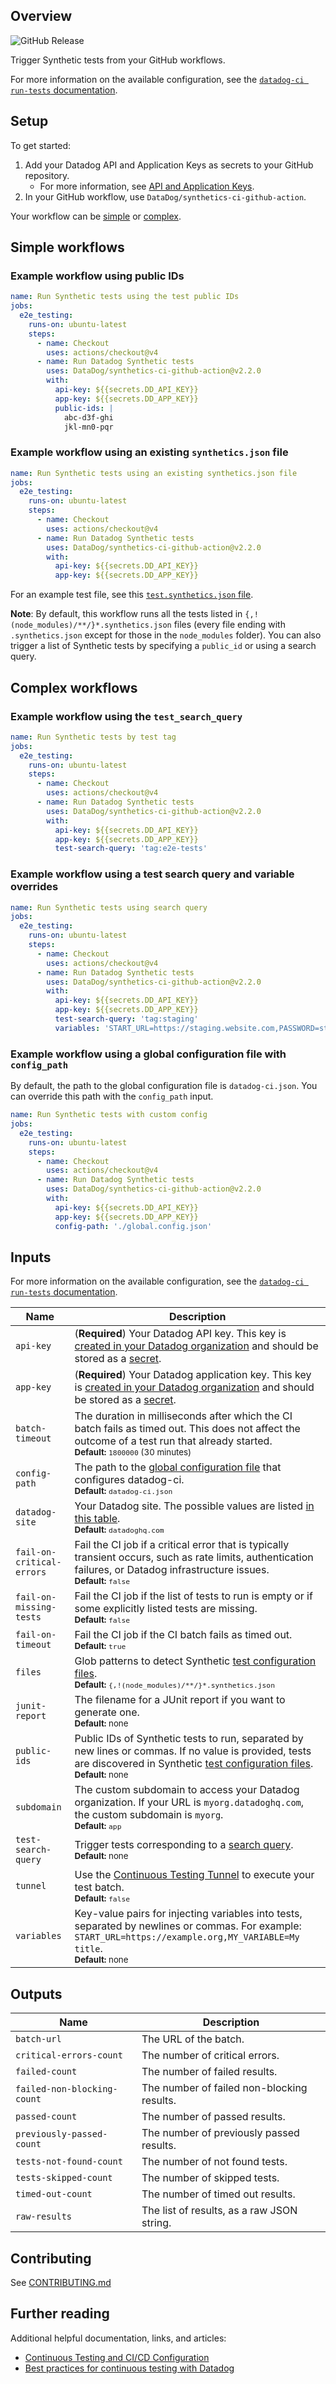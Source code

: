 ## Overview

![GitHub Release](https://img.shields.io/github/v/release/DataDog/synthetics-ci-github-action)

Trigger Synthetic tests from your GitHub workflows.

For more information on the available configuration, see the [`datadog-ci run-tests` documentation][1].

## Setup

To get started:

1. Add your Datadog API and Application Keys as secrets to your GitHub repository.
   - For more information, see [API and Application Keys][2].
2. In your GitHub workflow, use `DataDog/synthetics-ci-github-action`.

Your workflow can be [simple](#simple-workflows) or [complex](#complex-workflows).

## Simple workflows

### Example workflow using public IDs

```yaml
name: Run Synthetic tests using the test public IDs
jobs:
  e2e_testing:
    runs-on: ubuntu-latest
    steps:
      - name: Checkout
        uses: actions/checkout@v4
      - name: Run Datadog Synthetic tests
        uses: DataDog/synthetics-ci-github-action@v2.2.0
        with:
          api-key: ${{secrets.DD_API_KEY}}
          app-key: ${{secrets.DD_APP_KEY}}
          public-ids: |
            abc-d3f-ghi
            jkl-mn0-pqr
```

### Example workflow using an existing `synthetics.json` file

```yaml
name: Run Synthetic tests using an existing synthetics.json file
jobs:
  e2e_testing:
    runs-on: ubuntu-latest
    steps:
      - name: Checkout
        uses: actions/checkout@v4
      - name: Run Datadog Synthetic tests
        uses: DataDog/synthetics-ci-github-action@v2.2.0
        with:
          api-key: ${{secrets.DD_API_KEY}}
          app-key: ${{secrets.DD_APP_KEY}}
```

For an example test file, see this [`test.synthetics.json` file][12].

**Note**: By default, this workflow runs all the tests listed in `{,!(node_modules)/**/}*.synthetics.json` files (every file ending with `.synthetics.json` except for those in the `node_modules` folder). You can also trigger a list of Synthetic tests by specifying a `public_id` or using a search query.

## Complex workflows

### Example workflow using the `test_search_query`

```yaml
name: Run Synthetic tests by test tag
jobs:
  e2e_testing:
    runs-on: ubuntu-latest
    steps:
      - name: Checkout
        uses: actions/checkout@v4
      - name: Run Datadog Synthetic tests
        uses: DataDog/synthetics-ci-github-action@v2.2.0
        with:
          api-key: ${{secrets.DD_API_KEY}}
          app-key: ${{secrets.DD_APP_KEY}}
          test-search-query: 'tag:e2e-tests'
```

### Example workflow using a test search query and variable overrides

```yaml
name: Run Synthetic tests using search query
jobs:
  e2e_testing:
    runs-on: ubuntu-latest
    steps:
      - name: Checkout
        uses: actions/checkout@v4
      - name: Run Datadog Synthetic tests
        uses: DataDog/synthetics-ci-github-action@v2.2.0
        with:
          api-key: ${{secrets.DD_API_KEY}}
          app-key: ${{secrets.DD_APP_KEY}}
          test-search-query: 'tag:staging'
          variables: 'START_URL=https://staging.website.com,PASSWORD=stagingpassword'
```

### Example workflow using a global configuration file with `config_path`

By default, the path to the global configuration file is `datadog-ci.json`. You can override this path with the `config_path` input.

```yaml
name: Run Synthetic tests with custom config
jobs:
  e2e_testing:
    runs-on: ubuntu-latest
    steps:
      - name: Checkout
        uses: actions/checkout@v4
      - name: Run Datadog Synthetic tests
        uses: DataDog/synthetics-ci-github-action@v2.2.0
        with:
          api-key: ${{secrets.DD_API_KEY}}
          app-key: ${{secrets.DD_APP_KEY}}
          config-path: './global.config.json'
```

## Inputs

For more information on the available configuration, see the [`datadog-ci run-tests` documentation][1].

| Name                      | Description                                                                                                                                                                                         |
| ------------------------- | --------------------------------------------------------------------------------------------------------------------------------------------------------------------------------------------------- |
| `api-key`                 | (**Required**) Your Datadog API key. This key is [created in your Datadog organization][2] and should be stored as a [secret][3].                                                                   |
| `app-key`                 | (**Required**) Your Datadog application key. This key is [created in your Datadog organization][2] and should be stored as a [secret][3].                                                           |
| `batch-timeout`           | The duration in milliseconds after which the CI batch fails as timed out. This does not affect the outcome of a test run that already started. <br><sub>**Default:** `1800000` (30 minutes)</sub>   |
| `config-path`             | The path to the [global configuration file][4] that configures datadog-ci. <br><sub>**Default:** `datadog-ci.json`</sub>                                                                            |
| `datadog-site`            | Your Datadog site. The possible values are listed [in this table][11]. <br><sub>**Default:** `datadoghq.com`</sub>                                                                                  |
| `fail-on-critical-errors` | Fail the CI job if a critical error that is typically transient occurs, such as rate limits, authentication failures, or Datadog infrastructure issues. <br><sub>**Default:** `false`</sub>         |
| `fail-on-missing-tests`   | Fail the CI job if the list of tests to run is empty or if some explicitly listed tests are missing. <br><sub>**Default:** `false`</sub>                                                            |
| `fail-on-timeout`         | Fail the CI job if the CI batch fails as timed out. <br><sub>**Default:** `true`</sub>                                                                                                              |
| `files`                   | Glob patterns to detect Synthetic [test configuration files][12]. <br><sub>**Default:** `{,!(node_modules)/**/}*.synthetics.json`</sub>                                                             |
| `junit-report`            | The filename for a JUnit report if you want to generate one. <br><sub>**Default:** none</sub>                                                                                                       |
| `public-ids`              | Public IDs of Synthetic tests to run, separated by new lines or commas. If no value is provided, tests are discovered in Synthetic [test configuration files][12]. <br><sub>**Default:** none</sub> |
| `subdomain`               | The custom subdomain to access your Datadog organization. If your URL is `myorg.datadoghq.com`, the custom subdomain is `myorg`. <br><sub>**Default:** `app`</sub>                                  |
| `test-search-query`       | Trigger tests corresponding to a [search query][5]. <br><sub>**Default:** none</sub>                                                                                                                |
| `tunnel`                  | Use the [Continuous Testing Tunnel][9] to execute your test batch. <br><sub>**Default:** `false`</sub>                                                                                              |
| `variables`               | Key-value pairs for injecting variables into tests, separated by newlines or commas. For example: `START_URL=https://example.org,MY_VARIABLE=My title`. <br><sub>**Default:** none</sub>            |

## Outputs

| Name                        | Description                                |
| --------------------------- | ------------------------------------------ |
| `batch-url`                 | The URL of the batch.                      |
| `critical-errors-count`     | The number of critical errors.             |
| `failed-count`              | The number of failed results.              |
| `failed-non-blocking-count` | The number of failed non-blocking results. |
| `passed-count`              | The number of passed results.              |
| `previously-passed-count`   | The number of previously passed results.   |
| `tests-not-found-count`     | The number of not found tests.             |
| `tests-skipped-count`       | The number of skipped tests.               |
| `timed-out-count`           | The number of timed out results.           |
| `raw-results`               | The list of results, as a raw JSON string. |

## Contributing

See [CONTRIBUTING.md](./CONTRIBUTING.md)

## Further reading

Additional helpful documentation, links, and articles:

- [Continuous Testing and CI/CD Configuration][6]
- [Best practices for continuous testing with Datadog][10]

[1]: https://docs.datadoghq.com/continuous_testing/cicd_integrations/configuration/?tab=npm#run-tests-command
[2]: https://docs.datadoghq.com/account_management/api-app-keys/
[3]: https://docs.github.com/en/actions/reference/encrypted-secrets
[4]: https://docs.datadoghq.com/continuous_testing/cicd_integrations/configuration/?tab=npm#global-configuration-file
[5]: https://docs.datadoghq.com/synthetics/search/#search
[6]: https://docs.datadoghq.com/continuous_testing/cicd_integrations/configuration
[7]: https://semver.org/#summary
[8]: https://github.com/DataDog/synthetics-ci-github-action/tags
[9]: https://docs.datadoghq.com/continuous_testing/testing_tunnel/
[10]: https://www.datadoghq.com/blog/best-practices-datadog-continuous-testing/
[11]: https://docs.datadoghq.com/getting_started/site/#access-the-datadog-site
[12]: https://docs.datadoghq.com/continuous_testing/cicd_integrations/configuration/?tab=npm#test-files
[13]: https://github.com/DataDog/datadog-ci/blob/master/.github/workflows/e2e/global.config.json

